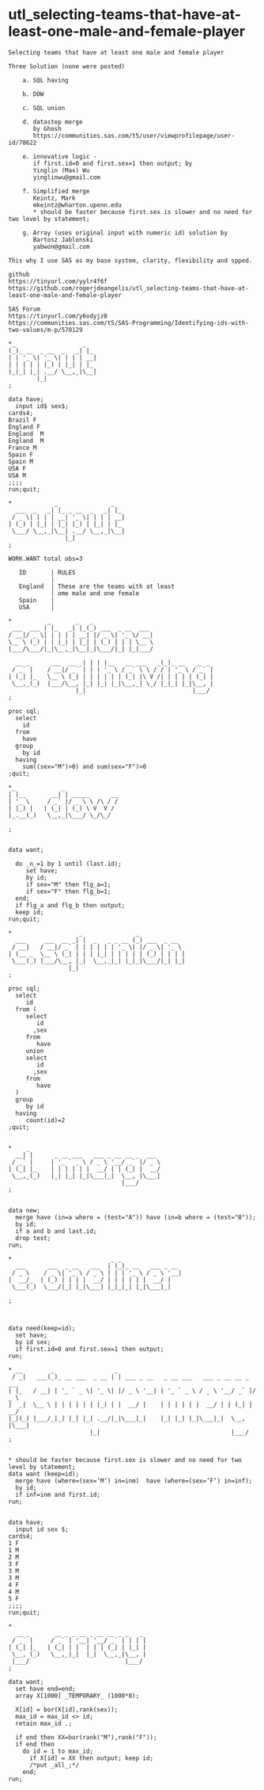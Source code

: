 # utl_selecting-teams-that-have-at-least-one-male-and-female-player
    Selecting teams that have at least one male and female player                                                          
                                                                                                                           
    Three Solution (none were posted)                                                                                      
                                                                                                                           
        a. SQL having                                                                                                      
                                                                                                                           
        b. DOW                                                                                                             
                                                                                                                           
        c. SQL union                                                                                                       
                                                                                                                           
        d. datastep merge                                                                                                  
           by Ghosh                                                                                                        
           https://communities.sas.com/t5/user/viewprofilepage/user-id/78622                                               
                                                                                                                           
        e. innovative logic -                                                                                              
           if first.id=0 and first.sex=1 then output; by                                                                   
           Yinglin (Max) Wu                                                                                                
           yinglinwu@gmail.com                                                                                             
                                                                                                                           
        f. Simplified merge                                                                                                
           Keintz, Mark                                                                                                    
           mkeintz@wharton.upenn.edu                                                                                       
           * should be faster because first.sex is slower and no need for two level by statement;                          
                                                                                                                           
        g. Array (uses original input with numeric id) solution by                                                         
           Bartosz Jablonski                                                                                               
           yabwon@gmail.com                                                                                                
                                                                                                                           
    This why I use SAS as my base system, clarity, flexibility and spped.                                                  
                                                                                                                           
    github                                                                                                                 
    https://tinyurl.com/yylr4f6f                                                                                           
    https://github.com/rogerjdeangelis/utl_selecting-teams-that-have-at-least-one-male-and-female-player                   
                                                                                                                           
    SAS Forum                                                                                                              
    https://tinyurl.com/y6odyjz8                                                                                           
    https://communities.sas.com/t5/SAS-Programming/Identifying-ids-with-two-values/m-p/570129                              
                                                                                                                           
    *_                   _                                                                                                 
    (_)_ __  _ __  _   _| |_                                                                                               
    | | '_ \| '_ \| | | | __|                                                                                              
    | | | | | |_) | |_| | |_                                                                                               
    |_|_| |_| .__/ \__,_|\__|                                                                                              
            |_|                                                                                                            
    ;                                                                                                                      
                                                                                                                           
    data have;                                                                                                             
      input id$ sex$;                                                                                                      
    cards4;                                                                                                                
    Brazil F                                                                                                               
    England F                                                                                                              
    England  M                                                                                                             
    England  M                                                                                                             
    France M                                                                                                               
    Spain F                                                                                                                
    Spain M                                                                                                                
    USA F                                                                                                                  
    USA M                                                                                                                  
    ;;;;                                                                                                                   
    run;quit;                                                                                                              
                                                                                                                           
    *            _               _                                                                                         
      ___  _   _| |_ _ __  _   _| |_                                                                                       
     / _ \| | | | __| '_ \| | | | __|                                                                                      
    | (_) | |_| | |_| |_) | |_| | |_                                                                                       
     \___/ \__,_|\__| .__/ \__,_|\__|                                                                                      
                    |_|                                                                                                    
    ;                                                                                                                      
                                                                                                                           
    WORK.WANT total obs=3                                                                                                  
                                                                                                                           
       ID       | RULES                                                                                                    
                |                                                                                                          
       England  | These are the teams with at least                                                                        
                | ome male and one female                                                                                  
       Spain    |                                                                                                          
       USA      |                                                                                                          
                                                                                                                           
    *          _       _   _                                                                                               
     ___  ___ | |_   _| |_(_) ___  _ __  ___                                                                               
    / __|/ _ \| | | | | __| |/ _ \| '_ \/ __|                                                                              
    \__ \ (_) | | |_| | |_| | (_) | | | \__ \                                                                              
    |___/\___/|_|\__,_|\__|_|\___/|_| |_|___/                                                                              
                                                                                                                           
      __ _      ___  __ _| | | |__   __ ___   _(_)_ __   __ _                                                              
     / _` |    / __|/ _` | | | '_ \ / _` \ \ / / | '_ \ / _` |                                                             
    | (_| |_   \__ \ (_| | | | | | | (_| |\ V /| | | | | (_| |                                                             
     \__,_(_)  |___/\__, |_| |_| |_|\__,_| \_/ |_|_| |_|\__, |                                                             
                       |_|                              |___/                                                              
    ;                                                                                                                      
                                                                                                                           
    proc sql;                                                                                                              
      select                                                                                                               
        id                                                                                                                 
      from                                                                                                                 
        have                                                                                                               
      group                                                                                                                
        by id                                                                                                              
      having                                                                                                               
        sum((sex="M")>0) and sum(sex="F")>0                                                                                
    ;quit;                                                                                                                 
                                                                                                                           
    *_             _                                                                                                       
    | |__       __| | _____      __                                                                                        
    | '_ \     / _` |/ _ \ \ /\ / /                                                                                        
    | |_) |   | (_| | (_) \ V  V /                                                                                         
    |_.__(_)   \__,_|\___/ \_/\_/                                                                                          
                                                                                                                           
    ;                                                                                                                      
                                                                                                                           
                                                                                                                           
    data want;                                                                                                             
                                                                                                                           
      do _n_=1 by 1 until (last.id);                                                                                       
         set have;                                                                                                         
         by id;                                                                                                            
         if sex="M" then flg_a=1;                                                                                          
         if sex="F" then flg_b=1;                                                                                          
      end;                                                                                                                 
      if flg_a and flg_b then output;                                                                                      
      keep id;                                                                                                             
    run;quit;                                                                                                              
                                                                                                                           
    *                   _               _                                                                                  
      ___     ___  __ _| |  _   _ _ __ (_) ___  _ __                                                                       
     / __|   / __|/ _` | | | | | | '_ \| |/ _ \| '_ \                                                                      
    | (__ _  \__ \ (_| | | | |_| | | | | | (_) | | | |                                                                     
     \___(_) |___/\__, |_|  \__,_|_| |_|_|\___/|_| |_|                                                                     
                     |_|                                                                                                   
    ;                                                                                                                      
                                                                                                                           
    proc sql;                                                                                                              
      select                                                                                                               
         id                                                                                                                
      from (                                                                                                               
         select                                                                                                            
            id                                                                                                             
           ,sex                                                                                                            
         from                                                                                                              
            have                                                                                                           
         union                                                                                                             
         select                                                                                                            
            id                                                                                                             
           ,sex                                                                                                            
         from                                                                                                              
            have                                                                                                           
      )                                                                                                                    
      group                                                                                                                
         by id                                                                                                             
      having                                                                                                               
         count(id)=2                                                                                                       
    ;quit;                                                                                                                 
                                                                                                                           
                                                                                                                           
    *    _                                                                                                                 
      __| |      _ __ ___   ___ _ __ __ _  ___                                                                             
     / _` |     | '_ ` _ \ / _ \ '__/ _` |/ _ \                                                                            
    | (_| |_    | | | | | |  __/ | | (_| |  __/                                                                            
     \__,_(_)   |_| |_| |_|\___|_|  \__, |\___|                                                                            
                                    |___/                                                                                  
    ;                                                                                                                      
                                                                                                                           
                                                                                                                           
    data new;                                                                                                              
      merge have (in=a where = (test="A")) have (in=b where = (test="B"));                                                 
      by id;                                                                                                               
      if a and b and last.id;                                                                                              
      drop test;                                                                                                           
    run;                                                                                                                   
                                                                                                                           
    *                            _ _                                                                                       
      ___      ___  _ __   ___  | (_)_ __   ___ _ __                                                                       
     / _ \    / _ \| '_ \ / _ \ | | | '_ \ / _ \ '__|                                                                      
    |  __/_  | (_) | | | |  __/ | | | | | |  __/ |                                                                         
     \___(_)  \___/|_| |_|\___| |_|_|_| |_|\___|_|                                                                         
                                                                                                                           
    ;                                                                                                                      
                                                                                                                           
                                                                                                                           
                                                                                                                           
    data need(keep=id);                                                                                                    
      set have;                                                                                                            
      by id sex;                                                                                                           
      if first.id=0 and first.sex=1 then output;                                                                           
    run;                                                                                                                   
                                                                                                                           
    * __        _                 _                                                                                        
     / _|   ___(_)_ __ ___  _ __ | | ___ _ __   _ __ ___   ___ _ __ __ _  ___                                              
    | |_   / __| | '_ ` _ \| '_ \| |/ _ \ '__| | '_ ` _ \ / _ \ '__/ _` |/ _ \                                             
    |  _|  \__ \ | | | | | | |_) | |  __/ |    | | | | | |  __/ | | (_| |  __/                                             
    |_|(_) |___/_|_| |_| |_| .__/|_|\___|_|    |_| |_| |_|\___|_|  \__, |\___|                                             
                           |_|                                     |___/                                                   
    ;                                                                                                                      
                                                                                                                           
                                                                                                                           
    * should be faster because first.sex is slower and no need for two level by statement;                                 
    data want (keep=id);                                                                                                   
      merge have (where=(sex=’M’) in=inm)  have (where=(sex=’F’) in=inf);                                                  
      by id;                                                                                                               
      if inf=inm and first.id;                                                                                             
    run;                                                                                                                   
                                                                                                                           
                                                                                                                           
    data have;                                                                                                             
      input id sex $;                                                                                                      
    cards4;                                                                                                                
    1 F                                                                                                                    
    1 M                                                                                                                    
    2 M                                                                                                                    
    3 F                                                                                                                    
    3 M                                                                                                                    
    3 M                                                                                                                    
    4 F                                                                                                                    
    4 M                                                                                                                    
    5 F                                                                                                                    
    ;;;;                                                                                                                   
    run;quit;                                                                                                              
                                                                                                                           
    *                                                                                                                      
      __ _       __ _ _ __ _ __ __ _ _   _                                                                                 
     / _` |     / _` | '__| '__/ _` | | | |                                                                                
    | (_| |_   | (_| | |  | | | (_| | |_| |                                                                                
     \__, (_)   \__,_|_|  |_|  \__,_|\__, |                                                                                
     |___/                           |___/                                                                                 
    ;                                                                                                                      
                                                                                                                           
    data want;                                                                                                             
      set have end=end;                                                                                                    
      array X[1000] _TEMPORARY_ (1000*0);                                                                                  
                                                                                                                           
      X[id] = bor(X[id],rank(sex));                                                                                        
      max_id = max_id <> id;                                                                                               
      retain max_id .;                                                                                                     
                                                                                                                           
      if end then XX=bor(rank("M"),rank("F"));                                                                             
      if end then                                                                                                          
        do id = 1 to max_id;                                                                                               
          if X[id] = XX then output; keep id;                                                                              
          /*put _all_;*/                                                                                                   
        end;                                                                                                               
    run;                                                                                                                   
                                                                                                                           
                                                                                                               
                                                                                                                                        
                                                                                                                                        
